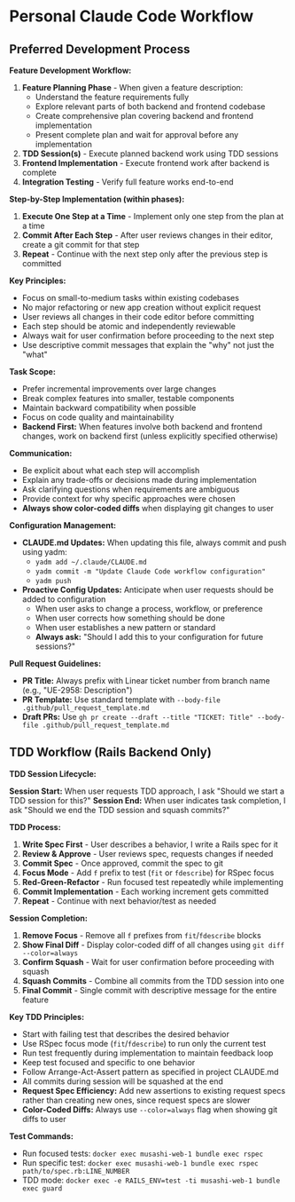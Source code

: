 # Personal Claude Code Workflow

## Preferred Development Process

**Feature Development Workflow:**

1. **Feature Planning Phase** - When given a feature description:
   - Understand the feature requirements fully
   - Explore relevant parts of both backend and frontend codebase
   - Create comprehensive plan covering backend and frontend implementation
   - Present complete plan and wait for approval before any implementation
2. **TDD Session(s)** - Execute planned backend work using TDD sessions
3. **Frontend Implementation** - Execute frontend work after backend is complete
4. **Integration Testing** - Verify full feature works end-to-end

**Step-by-Step Implementation (within phases):**
1. **Execute One Step at a Time** - Implement only one step from the plan at a time
2. **Commit After Each Step** - After user reviews changes in their editor, create a git commit for that step
3. **Repeat** - Continue with the next step only after the previous step is committed

**Key Principles:**
- Focus on small-to-medium tasks within existing codebases
- No major refactoring or new app creation without explicit request
- User reviews all changes in their code editor before committing
- Each step should be atomic and independently reviewable
- Always wait for user confirmation before proceeding to the next step
- Use descriptive commit messages that explain the "why" not just the "what"

**Task Scope:**
- Prefer incremental improvements over large changes
- Break complex features into smaller, testable components
- Maintain backward compatibility when possible
- Focus on code quality and maintainability
- **Backend First:** When features involve both backend and frontend changes, work on backend first (unless explicitly specified otherwise)

**Communication:**
- Be explicit about what each step will accomplish
- Explain any trade-offs or decisions made during implementation
- Ask clarifying questions when requirements are ambiguous
- Provide context for why specific approaches were chosen
- **Always show color-coded diffs** when displaying git changes to user

**Configuration Management:**
- **CLAUDE.md Updates:** When updating this file, always commit and push using yadm:
  - `yadm add ~/.claude/CLAUDE.md`
  - `yadm commit -m "Update Claude Code workflow configuration"`
  - `yadm push`
- **Proactive Config Updates:** Anticipate when user requests should be added to configuration
  - When user asks to change a process, workflow, or preference
  - When user corrects how something should be done
  - When user establishes a new pattern or standard
  - **Always ask:** "Should I add this to your configuration for future sessions?"

**Pull Request Guidelines:**
- **PR Title:** Always prefix with Linear ticket number from branch name (e.g., "UE-2958: Description")
- **PR Template:** Use standard template with `--body-file .github/pull_request_template.md`
- **Draft PRs:** Use `gh pr create --draft --title "TICKET: Title" --body-file .github/pull_request_template.md`

## TDD Workflow (Rails Backend Only)

**TDD Session Lifecycle:**

**Session Start:** When user requests TDD approach, I ask "Should we start a TDD session for this?"
**Session End:** When user indicates task completion, I ask "Should we end the TDD session and squash commits?"

**TDD Process:**

1. **Write Spec First** - User describes a behavior, I write a Rails spec for it
2. **Review & Approve** - User reviews spec, requests changes if needed
3. **Commit Spec** - Once approved, commit the spec to git
4. **Focus Mode** - Add `f` prefix to test (`fit` or `fdescribe`) for RSpec focus
5. **Red-Green-Refactor** - Run focused test repeatedly while implementing
6. **Commit Implementation** - Each working increment gets committed
7. **Repeat** - Continue with next behavior/test as needed

**Session Completion:**
1. **Remove Focus** - Remove all `f` prefixes from `fit`/`fdescribe` blocks
2. **Show Final Diff** - Display color-coded diff of all changes using `git diff --color=always`
3. **Confirm Squash** - Wait for user confirmation before proceeding with squash
4. **Squash Commits** - Combine all commits from the TDD session into one
5. **Final Commit** - Single commit with descriptive message for the entire feature

**Key TDD Principles:**
- Start with failing test that describes the desired behavior
- Use RSpec focus mode (`fit`/`fdescribe`) to run only the current test
- Run test frequently during implementation to maintain feedback loop
- Keep test focused and specific to one behavior
- Follow Arrange-Act-Assert pattern as specified in project CLAUDE.md
- All commits during session will be squashed at the end
- **Request Spec Efficiency:** Add new assertions to existing request specs rather than creating new ones, since request specs are slower
- **Color-Coded Diffs:** Always use `--color=always` flag when showing git diffs to user

**Test Commands:**
- Run focused tests: `docker exec musashi-web-1 bundle exec rspec`
- Run specific test: `docker exec musashi-web-1 bundle exec rspec path/to/spec.rb:LINE_NUMBER`
- TDD mode: `docker exec -e RAILS_ENV=test -ti musashi-web-1 bundle exec guard`
